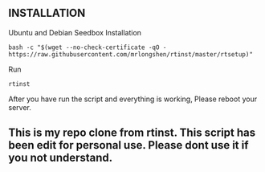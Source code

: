 ## INSTALLATION

Ubuntu and Debian Seedbox Installation

	bash -c "$(wget --no-check-certificate -qO - https://raw.githubusercontent.com/mrlongshen/rtinst/master/rtsetup)"

Run

	rtinst

After you have run the script and everything is working, Please reboot your server.
	
This is my repo clone from rtinst. This script has been edit for personal use. 
Please dont use it if you not understand.
-------------------------------------------------------------------------
